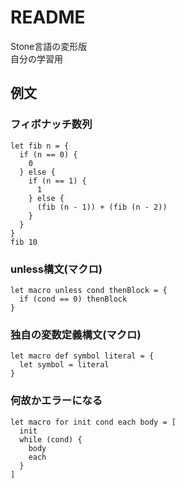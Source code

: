 # README

Stone言語の変形版  
自分の学習用

## 例文
### フィボナッチ数列
    let fib n = {
      if (n == 0) {
        0
      } else {
        if (n == 1) {
          1
        } else {
          (fib (n - 1)) + (fib (n - 2))
        }
      }
    }
    fib 10
### unless構文(マクロ)
    let macro unless cond thenBlock = {
      if (cond == 0) thenBlock
    }
### 独自の変数定義構文(マクロ)
    let macro def symbol literal = {
      let symbol = literal
    }
### 何故かエラーになる
    let macro for init cond each body = [
      init
      while (cond) {
        body
        each
      }
    ]
